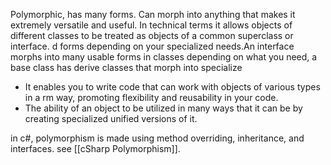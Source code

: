 
Polymorphic, has many forms. Can morph into anything that makes it extremely versatile and useful.
In technical terms it allows objects of different classes to be treated as objects of a common superclass or interface. d forms depending on your specialized needs.An interface morphs into many usable forms in classes depending on what you need, a base class has derive classes that morph into specialize

- It enables you to write code that can work with objects of various types in a rm way, promoting flexibility and reusability in your code.
- The ability of an object to be utilized in many ways that it can be by creating specialized unified versions of it.

in c#, polymorphism is made using method overriding, inheritance, and interfaces. see [[cSharp Polymorphism]].


